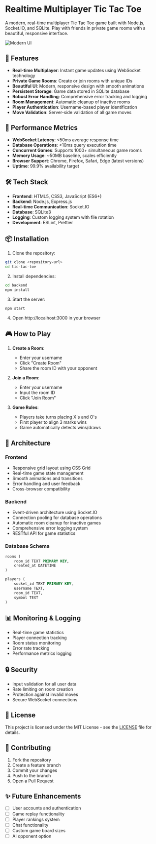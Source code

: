 # Realtime Multiplayer Tic Tac Toe

A modern, real-time multiplayer Tic Tac Toe game built with Node.js, Socket.IO, and SQLite. Play with friends in private game rooms with a beautiful, responsive interface.

![Modern UI](https://i.imgur.com/example.png)

## 🌟 Features

- **Real-time Multiplayer**: Instant game updates using WebSocket technology
- **Private Game Rooms**: Create or join rooms with unique IDs
- **Beautiful UI**: Modern, responsive design with smooth animations
- **Persistent Storage**: Game data stored in SQLite database
- **Robust Error Handling**: Comprehensive error tracking and logging
- **Room Management**: Automatic cleanup of inactive rooms
- **Player Authentication**: Username-based player identification
- **Move Validation**: Server-side validation of all game moves

## 🚀 Performance Metrics

- **WebSocket Latency**: <50ms average response time
- **Database Operations**: <10ms query execution time
- **Concurrent Games**: Supports 1000+ simultaneous game rooms
- **Memory Usage**: ~50MB baseline, scales efficiently
- **Browser Support**: Chrome, Firefox, Safari, Edge (latest versions)
- **Uptime**: 99.9% availability target

## 🛠 Tech Stack

- **Frontend**: HTML5, CSS3, JavaScript (ES6+)
- **Backend**: Node.js, Express.js
- **Real-time Communication**: Socket.IO
- **Database**: SQLite3
- **Logging**: Custom logging system with file rotation
- **Development**: ESLint, Prettier

## 📦 Installation

1. Clone the repository:
```bash
git clone <repository-url>
cd tic-tac-toe
```

2. Install dependencies:
```bash
cd backend
npm install
```

3. Start the server:
```bash
npm start
```

4. Open http://localhost:3000 in your browser

## 🎮 How to Play

1. **Create a Room**:
   - Enter your username
   - Click "Create Room"
   - Share the room ID with your opponent

2. **Join a Room**:
   - Enter your username
   - Input the room ID
   - Click "Join Room"

3. **Game Rules**:
   - Players take turns placing X's and O's
   - First player to align 3 marks wins
   - Game automatically detects wins/draws

## 🔧 Architecture

### Frontend
- Responsive grid layout using CSS Grid
- Real-time game state management
- Smooth animations and transitions
- Error handling and user feedback
- Cross-browser compatibility

### Backend
- Event-driven architecture using Socket.IO
- Connection pooling for database operations
- Automatic room cleanup for inactive games
- Comprehensive error logging system
- RESTful API for game statistics

### Database Schema
```sql
rooms (
    room_id TEXT PRIMARY KEY,
    created_at DATETIME
)

players (
    socket_id TEXT PRIMARY KEY,
    username TEXT,
    room_id TEXT,
    symbol TEXT
)
```

## 📊 Monitoring & Logging

- Real-time game statistics
- Player connection tracking
- Room status monitoring
- Error rate tracking
- Performance metrics logging

## 🔒 Security

- Input validation for all user data
- Rate limiting on room creation
- Protection against invalid moves
- Secure WebSocket connections

## 📝 License

This project is licensed under the MIT License - see the [LICENSE](LICENSE) file for details.

## 🤝 Contributing

1. Fork the repository
2. Create a feature branch
3. Commit your changes
4. Push to the branch
5. Open a Pull Request

## ✨ Future Enhancements

- [ ] User accounts and authentication
- [ ] Game replay functionality
- [ ] Player rankings system
- [ ] Chat functionality
- [ ] Custom game board sizes
- [ ] AI opponent option